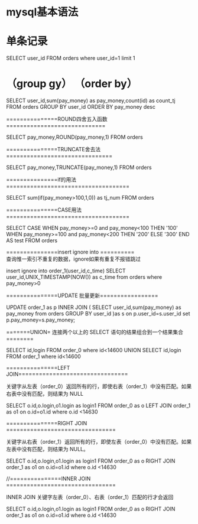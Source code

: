 # mysql基本语法
# 单条记录

SELECT user_id FROM orders where user_id=1 limit 1

# （group gy） （order by）

SELECT user_id,sum(pay_money) as pay_money,count(id) as count_tj  
FROM orders GROUP BY user_id ORDER BY pay_money desc

===============ROUND四舍五入函数=============================

SELECT pay_money,ROUND(pay_money,1)  FROM orders


===============TRUNCATE舍去法===============================

SELECT pay_money,TRUNCATE(pay_money,1)  FROM orders


===============if的用法====================================

SELECT sum(if(pay_money>100,1,0)) as tj_num FROM orders


===============CASE用法====================================


SELECT
CASE
WHEN pay_money>=0 and pay_money<100 THEN
    '100'
WHEN pay_money>=100 and pay_money<200 THEN
    '200'
ELSE
    '300'
END AS test 
FROM
    orders
    

===============insert ignore into ==========  
查询惟一索引不重复的数据，ignore如果有重复不报错跳过

insert ignore into order_1(user_id,c_time)
SELECT user_id,UNIX_TIMESTAMP(NOW()) as c_time 
from orders where pay_money>0



===============UPDATE 批量更新=================

UPDATE order_1 as p
  INNER JOIN
  (
    SELECT user_id,sum(pay_money) as pay_money from orders GROUP BY user_id
  )as s on  p.user_id=s.user_id
  set p.pay_money=s.pay_money;


=======UNION= 连接两个以上的 SELECT 语句的结果组合到一个结果集合========

SELECT id,login FROM order_0 where id<14600
UNION
SELECT id,login FROM order_1  where id<14600


===============LEFT JOIN================================

关键字从左表（order_0）返回所有的行，即使右表（order_1）中没有匹配。如果右表中没有匹配，则结果为 NULL

SELECT o.id,o.login,o1.login as login1 FROM order_0 as o 
LEFT JOIN order_1  as o1 on o.id=o1.id where o.id <14630

===============RIGHT JOIN ================================

关键字从右表（order_1）返回所有的行，即使左表（order_0）中没有匹配。如果左表中没有匹配，则结果为 NULL。

SELECT o.id,o.login,o1.login as login1 FROM order_0 as o 
RIGHT JOIN order_1  as o1 on o.id=o1.id where o.id <14630


//===============INNER JOIN ================================

INNER JOIN 关键字左表（order_0）、右表（order_1）匹配的行才会返回

SELECT o.id,o.login,o1.login as login1 FROM order_0 as o 
RIGHT JOIN order_1  as o1 on o.id=o1.id where o.id <14630


